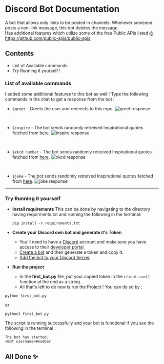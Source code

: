 # **Discord Bot Documentation**

A bot that allows only links to be posted in channels. Whenever someone posts a non-link message, this bot deletes the message.
<br>
Has additional features which utilize some of the free Public APIs listed @ https://github.com/public-apis/public-apis

## Contents
* List of Available commands
* Try Running it yourself !

### List of available commands
I added some additional features to this bot as well ! Type the following commands in the chat to get a response from the bot !
* ```$greet``` - Greets the user and redirects to this repo.
![greet response](https://github.com/Kabiirk/discord_bots/blob/main/src/greet.png)
<br>

* ```$inspire``` - The bot sends randomly retreived Inspirational quotes fetched from [here](https://zenquotes.io/).
![inspire response](https://github.com/Kabiirk/discord_bots/blob/main/src/Inspire.png)
<br>

* ```$xkcd number``` - The bot sends randomly retreived Inspirational quotes fetched from [here](https://xkcd.com/).
![xkcd response](https://github.com/Kabiirk/discord_bots/blob/main/src/xkcd.png)
<br>

* ```$joke``` - The bot sends randomly retreived Inspirational quotes fetched from [here](https://official-joke-api.appspot.com/jokes/random).
![joke response](https://github.com/Kabiirk/discord_bots/blob/main/src/joke.png)

---

### Try Running it yourself
* **Install requirements**
    This can be done by navigating to the directory having requirments.txt and running the following in the terminal:
    ```
    pip install -r requirements.txt
    ```

* **Create your Discord own bot and generate it's Token**
    * You'll need to have a [Discord](https://discord.com/) account and make sure you have access to their [developer portal](https://discord.com/developers/docs/intro).
    * [Create a bot](https://discordpy.readthedocs.io/en/latest/discord.html#) and then generate a token and copy it.
    * [Add the bot to your Discord Server](https://discordpy.readthedocs.io/en/latest/discord.html#inviting-your-bot)
 
* **Run the project**
    * In the **first_bot.py** file, put your copied token in the ```client.run()``` function at the end as a string.
    * All that's left to do now is run the Project ! You can do so by :
```
python first_bot.py
``` 
or
```
python3 first_bot.py
```
The script is running successfully and your bot is functional if you see the following in the terminal :
```
The bot has started.
<BOT username>#number
```

## All Done :sparkles: